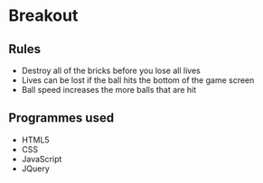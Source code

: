 # Breakout 

## Rules 
 * Destroy all of the bricks before you lose all lives
 * Lives can be lost if the ball hits the bottom of the game screen
 * Ball speed increases the more balls that are hit
 
## Programmes used 
 * HTML5
 * CSS
 * JavaScript
 * JQuery
 
 
